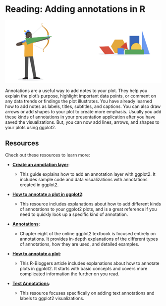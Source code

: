 # Reading: Adding annotations in R

![Image](./resources/img-1.png)

Annotations are a useful way to add notes to your plot. They help you explain the plot’s purpose, highlight important data points, or comment on any data trends or findings the plot illustrates. You have already learned how to add notes as labels, titles, subtitles, and captions. You can also draw arrows or add shapes to your plot to create more emphasis. Usually you add these kinds of annotations in your presentation application after you have saved the visualizations. But, you can now add lines, arrows, and shapes to your plots using ggplot2.

## Resources

Check out these resources to learn more:

- [**Create an annotation layer**](https://ggplot2.tidyverse.org/reference/annotate.html):
  - This guide explains how to add an annotation layer with ggplot2. It includes sample code and data visualizations with annotations created in ggplot2.

- [**How to annotate a plot in ggplot2**](https://www.r-graph-gallery.com/233-add-annotations-on-ggplot2-chart.html):
  - This resource includes explanations about how to add different kinds of annotations to your ggplot2 plots, and is a great reference if you need to quickly look up a specific kind of annotation.

- [**Annotations**](https://ggplot2-book.org/annotations.html):
  - Chapter eight of the online ggplot2 textbook is focused entirely on annotations. It provides in-depth explanations of the different types of annotations, how they are used, and detailed examples.

- [**How to annotate a plot**](https://www.r-bloggers.com/2017/02/how-to-annotate-a-plot-in-ggplot2/):
  - This R-Bloggers article includes explanations about how to annotate plots in ggplot2. It starts with basic concepts and covers more complicated information the further on you read.

- [**Text Annotations**](https://viz-ggplot2.rsquaredacademy.com/textann.html):
  - This resource focuses specifically on adding text annotations and labels to ggplot2 visualizations.
